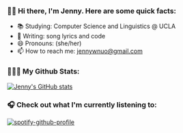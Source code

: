 ### 👋🏻 Hi there, I'm Jenny. Here are some quick facts: 

- 📚 Studying: Computer Science and Linguistics @ UCLA 
- 🎤 Writing: song lyrics and code
- 😄 Pronouns: (she/her)
- 📫 How to reach me: jennywnuo@gmail.com

### 👩🏻‍💻 My Github Stats: 
[![Jenny's GitHub stats](https://github-readme-stats.vercel.app/api?username=jennywnuo)](https://github.com/anuraghazra/github-readme-stats)

### 🎧 Check out what I'm currently listening to: 
[![spotify-github-profile](https://spotify-github-profile.vercel.app/api/view?uid=jennywnuo&cover_image=true&theme=natemoo-re&bar_color=53b14f&bar_color_cover=false)](https://github.com/kittinan/spotify-github-profile)
